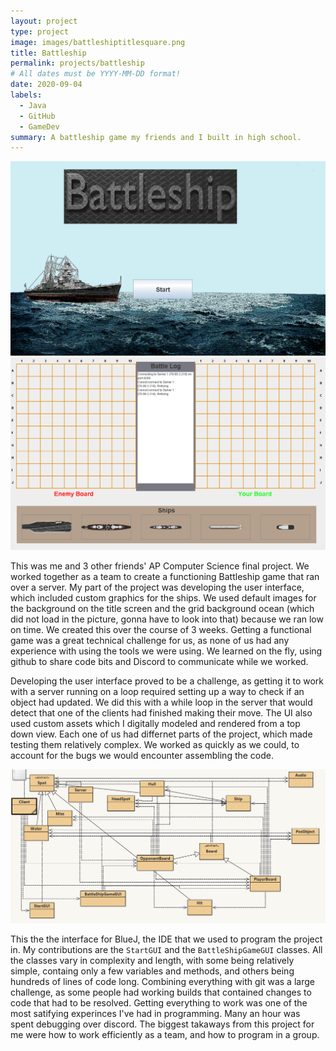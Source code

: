 ```yaml
---
layout: project
type: project
image: images/battleshiptitlesquare.png
title: Battleship
permalink: projects/battleship
# All dates must be YYYY-MM-DD format!
date: 2020-09-04
labels:
  - Java
  - GitHub
  - GameDev
summary: A battleship game my friends and I built in high school.
---
```


<img class="ui meduim rounded image" src="../images/battleshiptitle.png">
<img class="ui meduim rounded image" src="../images/battleshipboard.png">

This was me and 3 other friends' AP Computer Science final project. We worked together as a team to create a functioning Battleship game that ran over a server. My part of the project was developing the user interface, which included custom graphics for the ships. We used default images for the background on the title screen and the grid background ocean (which did not load in the picture, gonna have to look into that) because we ran low on time. We created this over the course of 3 weeks. Getting a functional game was a great technical challenge for us, as none of us had any experience with using the tools we were using. We learned on the fly, using github to share code bits and Discord to communicate while we worked. 

Developing the user interface proved to be a challenge, as getting it to work with a server running on a loop required setting up a way to check if an object had updated. We did this with a while loop in the server that would detect that one of the clients had finished making their move. The UI also used custom assets which I digitally modeled and rendered from a top down view. Each one of us had differnet parts of the project, which made testing them relatively complex. We worked as quickly as we could, to account for the bugs we would encounter assembling the code.

<img class="ui meduim rounded image" src="../images/battleshipgui.png">

This the the interface for BlueJ, the IDE that we used to program the project in. My contributions are the `StartGUI` and the `BattleShipGameGUI` classes. All the classes vary in complexity and length, with some being relatively simple, containg only a few variables and methods, and others being hundreds of lines of code long. Combining everything with git was a large challenge, as some people had working builds that contained changes to code that had to be resolved. Getting everything to work was one of the most satifying experinces I've had in programming. Many an hour was spent debugging over discord. The biggest takaways from this project for me were how to work efficiently as a team, and how to program in a group. 
